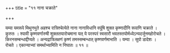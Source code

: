 +++
title = "११ नाना चक्राते"

+++

यम्या यमरूपे मिथुनभुते अहश्च रात्रिश्चेत्येते नाना नानाविधानि वपूंषि शुक्ल कृष्णादीनि रूपाणि चक्राते । कुरुतः । श्यावी कृष्णवर्णारुषी शुक्लतयारोचमाना यत् ये परस्परं स्वसारौ भवतस्तयोर्मध्येऽन्यदर्जुनमहोरोचते । किरनसम्बन्धाद्दीप्यते । अन्यद्रात्रिलक्षणं कृष्णं तमस्सम्बन्धात् कृष्णवर्णमाभाति । यम्या । सुपो डादेशः । रोचते । एकान्याभ्यां समर्थाभ्यामिति न निघातः ॥ ११ ॥